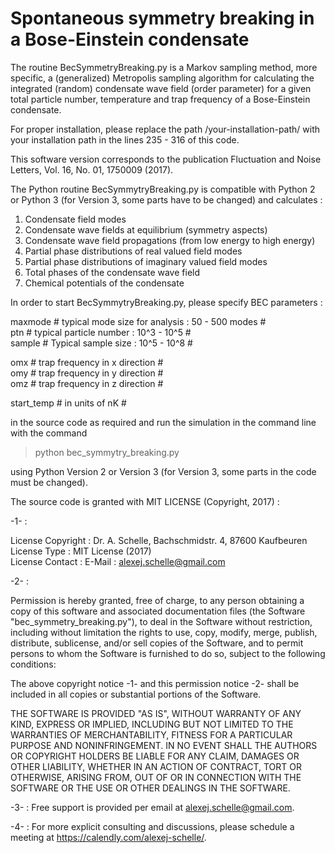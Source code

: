 # Spontaneous symmetry breaking in a Bose-Einstein condensate

   The routine BecSymmetryBreaking.py is a Markov sampling method, more specific, a (generalized) Metropolis sampling algorithm for calculating the
   integrated (random) condensate wave field (order parameter) for a given total particle number, 
   temperature and trap frequency of a Bose-Einstein condensate.
   
   For proper installation, please replace the path /your-installation-path/ with your installation path in the lines 235 - 316 of this code.
  
   This software version corresponds to the publication Fluctuation and Noise Letters, Vol. 16, No. 01, 1750009 (2017). 

   The Python routine BecSymmytryBreaking.py is compatible with Python 2 or Python 3 (for Version 3, some parts have to be changed) and calculates :

   1. Condensate field modes   	    	            	    	            	    	        
   2. Condensate wave fields at equilibrium (symmetry aspects)    
   3. Condensate wave field propagations (from low energy to high energy)    
   4. Partial phase distributions of real valued field modes    
   5. Partial phase distributions of imaginary valued field modes    
   6. Total phases of the condensate wave field
   7. Chemical potentials of the condensate 
    
   In order to start BecSymmytryBreaking.py, please specify BEC parameters :
   
   maxmode # typical mode size for analysis : 50 - 500 modes # <br>
   ptn # typical particle number : 10^3 - 10^5 # <br>
   sample # Typical sample size : 10^5 - 10^8 # <br>

   omx # trap frequency in x direction # <br>
   omy # trap frequency in y direction # <br>
   omz # trap frequency in z direction # <br>

   start_temp # in units of nK # <br>
   
   in the source code as required and run the simulation in the command line with the command 
   
   > python bec_symmytry_breaking.py 
   
   using Python Version 2 or Version 3 (for Version 3, some parts in the code must be changed). <br>

   The source code is granted with MIT LICENSE (Copyright, 2017) : 
   
   -1- : 
 
   License Copyright :  Dr. A. Schelle, Bachschmidstr. 4, 87600 Kaufbeuren <br>
   License Type :       MIT License (2017) <br>
   License Contact :    E-Mail : alexej.schelle@gmail.com <br>

   -2- : 

   Permission is hereby granted, free of charge, to any person obtaining a copy of this software and associated documentation files 
   (the Software "bec_symmetry_breaking.py"), to deal in the Software without restriction, including without limitation the rights to use, 
   copy, modify, merge, publish, distribute, sublicense, and/or sell copies of the Software, and to permit persons to whom the Software is 
   furnished to do so, subject to the following conditions:
 
   The above copyright notice -1- and this permission notice -2- shall be included in all copies or substantial portions of the Software.
 
   THE SOFTWARE IS PROVIDED "AS IS", WITHOUT WARRANTY OF ANY KIND, EXPRESS OR IMPLIED, INCLUDING BUT NOT LIMITED TO THE WARRANTIES OF MERCHANTABILITY, 
   FITNESS FOR A PARTICULAR PURPOSE AND NONINFRINGEMENT. IN NO EVENT SHALL THE AUTHORS OR COPYRIGHT HOLDERS BE LIABLE FOR ANY CLAIM, DAMAGES OR OTHER LIABILITY, 
   WHETHER IN AN ACTION OF CONTRACT, TORT OR OTHERWISE, ARISING FROM, OUT OF OR IN CONNECTION WITH THE SOFTWARE OR THE USE OR OTHER DEALINGS IN THE SOFTWARE.

   -3- : Free support is provided per email at alexej.schelle@gmail.com. 
   
   -4- : For more explicit consulting and discussions, please schedule a meeting at https://calendly.com/alexej-schelle/.  
